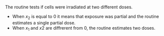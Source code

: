 The routine tests if cells were irradiated at two different doses. 

- When $x_2$ is equal to $0$ it means that exposure was partial and the routine estimates a single partial dose. 
- When $x_1$ and $x2$ are diffrerent from $0$, the routine estimates two doses.
